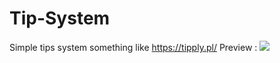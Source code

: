 # Tip-System
Simple tips system something like https://tipply.pl/
Preview :
<img src="https://cdn.discordapp.com/attachments/1078069464295297127/1078109106809864292/image.png"></img>

